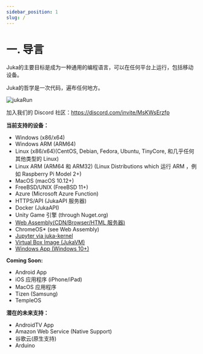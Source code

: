 ```yaml
---
sidebar_position: 1
slug: /
---
```


# 一. 导言

Juka的主要目标是成为一种通用的编程语言，可以在任何平台上运行，包括移动设备。

Juka的哲学是一次代码，遍布任何地方。

![jukaRun](/img/latestjuka.gif)

加入我们的 Discord 社区：https://discord.com/invite/MsKWsErzfp

__当前支持的设备：__
- Windows (x86/x64)
- Windows ARM (ARM64)
- Linux (x86/x64)(CentOS, Debian, Fedora, Ubuntu, TinyCore, 和几乎任何其他类型的 Linux)
- Linux ARM (ARM64 和 ARM32) (Linux Distributions which 运行 ARM ，例如 Raspberry Pi Model 2+)
- MacOS (macOS 10.12+)
- FreeBSD/UNIX (FreeBSD 11+)
- Azure (Microsoft Azure Function)
- HTTPS/API (JukaAPI 服务器)
- Docker (JukaAPI)
- Unity Game 引擎 (through Nuget.org)
- [Web Assembly(CDN/Browser/HTML 服务器)](https://github.com/jukaLang/juka-webassembly)
- ChromeOS* (see Web Assembly)
- [Jupyter via juka-kernel](https://github.com/jukaLang/juka-kernel)
- [Virtual Box Image (JukaVM)](https://github.com/jukaLang/jukaVM)
- [Windows App (Windows 10+)](https://github.com/jukaLang/JukaApp)

**__Coming Soon:__**
- Android App
- iOS 应用程序 (iPhone/iPad)
- MacOS 应用程序
- Tizen (Samsung)
- TempleOS

__潜在的未来支持：__
- AndroidTV App
- Amazon Web Service (Native Support)
- 谷歌云(原生支持)
- Arduino



